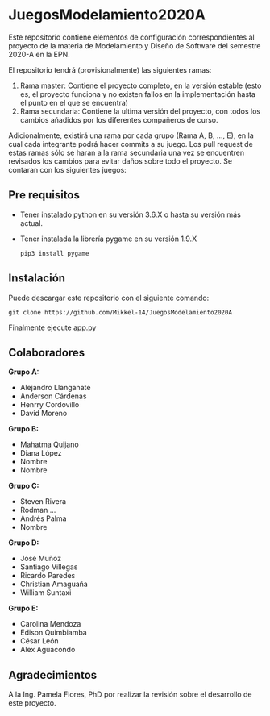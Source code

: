 # JuegosModelamiento2020A
Este repositorio contiene elementos de configuración correspondientes al proyecto de la materia de Modelamiento y Diseño de Software del semestre 2020-A en la EPN.

El repositorio tendrá (provisionalmente) las siguientes ramas:
 1. Rama master: Contiene el proyecto completo, en la versión estable (esto es, el proyecto funciona y no existen fallos en la implementación hasta el punto en el que se encuentra)
 2. Rama secundaria: Contiene la ultima versión del proyecto, con todos los cambios añadidos por los diferentes compañeros de curso. 
 
 Adicionalmente, existirá una rama por cada grupo (Rama A, B, ..., E), en la cual cada integrante podrá hacer commits a su juego. Los pull request de estas ramas sólo se haran a la rama secundaria una vez se encuentren revisados los cambios para evitar daños sobre todo el proyecto.
 Se contaran con los siguientes juegos:

## Pre requisitos

- Tener instalado python en su versión 3.6.X o hasta su versión más actual.
- Tener instalada la librería pygame en su versión 1.9.X

  `pip3 install pygame`

## Instalación

Puede descargar este repositorio con el siguiente comando:

`git clone https://github.com/Mikkel-14/JuegosModelamiento2020A`

Finalmente ejecute app.py

## Colaboradores

**Grupo A:**

- Alejandro Llanganate
- Anderson Cárdenas
- Henrry Cordovillo
- David Moreno

**Grupo B:**

- Mahatma Quijano
- Diana López
- Nombre
- Nombre

**Grupo C:**

- Steven Rivera
- Rodman ...
- Andrés Palma
- Nombre

**Grupo D:**

- José Muñoz
- Santiago Villegas
- Ricardo Paredes
- Christian Amaguaña
- William Suntaxi

**Grupo E:**

- Carolina Mendoza
- Edison Quimbiamba
- César León
- Alex Aguacondo

## Agradecimientos

A la Ing. Pamela Flores, PhD por realizar la revisión sobre el desarrollo de este proyecto.


 
